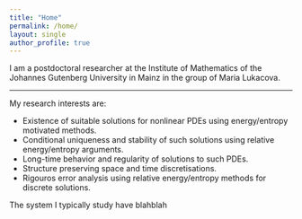 ```yaml
---
title: "Home"
permalink: /home/
layout: single
author_profile: true
---
```


I am a postdoctoral researcher at the Institute of Mathematics of the Johannes Gutenberg University in Mainz in the group of Maria Lukacova.

* * *


My research interests are:

* Existence of suitable solutions for nonlinear PDEs using energy/entropy motivated methods.
* Conditional uniqueness and stability of such solutions using relative energy/entropy arguments.
* Long-time behavior and regularity of solutions to such PDEs.
* Structure preserving space and time discretisations.
* Rigouros error analysis using relative energy/entropy methods for discrete solutions.

The system I typically study have blahblah